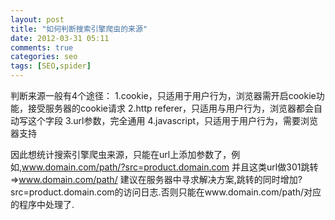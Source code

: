 ```yaml
---
layout: post
title: "如何判断搜索引擎爬虫的来源"
date: 2012-03-31 05:11
comments: true
categories: seo
tags: [SEO,spider]
---
```


判断来源一般有4个途径：
1.cookie，只适用于用户行为，浏览器需开启cookie功能，接受服务器的cookie请求
2.http referer，只适用与用户行为，浏览器都会自动写这个字段
3.url参数，完全通用
4.javascript，只适用于用户行为，需要浏览器支持

因此想统计搜索引擎爬虫来源，只能在url上添加参数了，例如,www.domain.com/path/?src=product.domain.com 并且这类url做301跳转=&gt;www.domain.com/path/
建议在服务器中寻求解决方案,跳转的同时增加?src=product.domain.com的访问日志.否则只能在www.domain.com/path/对应的程序中处理了.

